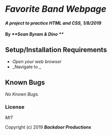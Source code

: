 # _Favorite Band Webpage_

#### _A project to practice HTML and CSS, 1/8/2019_

#### By _**Sean Byram & Dino **_

## Setup/Installation Requirements

* _Open your web browser_
* _Navigate to _


## Known Bugs

_No Known Bugs._


### License

*MIT*

Copyright (c) 2019 **_Backdoor Productions_**
